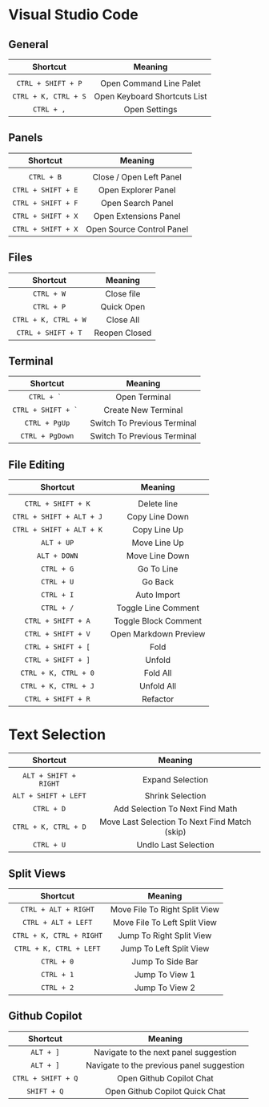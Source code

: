 # Visual Studio Code

## General

| Shortcut                                      | Meaning                                       |
| :-------------------------------------------: | :--------------------------------------------:|
|                                               |                                               |
| `CTRL + SHIFT + P`                            | Open Command Line Palet                       |
| `CTRL + K, CTRL + S`                          | Open Keyboard Shortcuts List                  |
| `CTRL + ,`                                    | Open Settings                                 |

## Panels

| Shortcut                                      | Meaning                                       |
| :-------------------------------------------: | :--------------------------------------------:|
|                                               |                                               |
| `CTRL + B`                                    | Close / Open Left Panel                       |
| `CTRL + SHIFT + E`                            | Open Explorer Panel                           |
| `CTRL + SHIFT + F`                            | Open Search Panel                             |
| `CTRL + SHIFT + X`                            | Open Extensions Panel                         |
| `CTRL + SHIFT + X`                            | Open Source Control Panel                     |

## Files

| Shortcut                                      | Meaning                                       |
| :-------------------------------------------: | :--------------------------------------------:|
| `CTRL + W`                                    | Close file                                    |
| `CTRL + P`                                    | Quick Open                                    |
| `CTRL + K, CTRL + W`                          | Close All                                     |
| `CTRL + SHIFT + T`                            | Reopen Closed                                 |

## Terminal

| Shortcut                                      | Meaning                                       |
| :-------------------------------------------: | :--------------------------------------------:|
| ``CTRL + ` ``                                 | Open Terminal                                 |
| ``CTRL + SHIFT + ` ``                         | Create New Terminal                           |
| ``CTRL + PgUp``                               | Switch To Previous Terminal                   |
| ``CTRL + PgDown``                             | Switch To Previous Terminal                   |

## File Editing

| Shortcut                                      | Meaning                                       |
| :-------------------------------------------: | :--------------------------------------------:|
|                                               |                                               |
| `CTRL + SHIFT + K`                            | Delete line                                   |
| `CTRL + SHIFT + ALT + J`                      | Copy Line Down                                |
| `CTRL + SHIFT + ALT + K`                      | Copy Line Up                                  |
| `ALT + UP`                                    | Move Line Up                                  |
| `ALT + DOWN`                                  | Move Line Down                                |
| `CTRL + G`                                    | Go To Line                                    |
| `CTRL + U`                                    | Go Back                                       |
| `CTRL + I`                                    | Auto Import                                   |
| `CTRL + /`                                    | Toggle Line Comment                           |
| `CTRL + SHIFT + A`                            | Toggle Block Comment                          |
| `CTRL + SHIFT + V`                            | Open Markdown Preview                         |
| `CTRL + SHIFT + [`                            | Fold                                          |
| `CTRL + SHIFT + ]`                            | Unfold                                        |
| `CTRL + K, CTRL + 0`                          | Fold All                                      |
| `CTRL + K, CTRL + J`                          | Unfold All                                    |
| `CTRL + SHIFT + R`                            | Refactor                                      |

# Text Selection

| Shortcut                                      | Meaning                                       |
| :-------------------------------------------: | :--------------------------------------------:|
|                                               |                                               |
| `ALT + SHIFT + RIGHT`                         | Expand Selection                              |
| `ALT + SHIFT + LEFT`                          | Shrink Selection                              |
| `CTRL + D`                                    | Add Selection To Next Find Math               |
| `CTRL + K, CTRL + D`                          | Move Last Selection To Next Find Match (skip) |
| `CTRL + U`                                    | Undlo Last Selection                          |

## Split Views

| Shortcut                                      | Meaning                                       |
| :-------------------------------------------: | :--------------------------------------------:|
| `CTRL + ALT + RIGHT`                          | Move File To Right Split View                 |
| `CTRL + ALT + LEFT`                           | Move File To Left Split View                  |
| `CTRL + K, CTRL + RIGHT`                      | Jump To Right Split View                      |
| `CTRL + K, CTRL + LEFT`                       | Jump To Left Split View                       |
| `CTRL + 0`                                    | Jump To Side Bar                              |
| `CTRL + 1`                                    | Jump To View 1                                |
| `CTRL + 2`                                    | Jump To View 2                                |

## Github Copilot

| Shortcut                                      | Meaning                                       |
| :-------------------------------------------: | :--------------------------------------------:|
| `ALT + ]`                                     | Navigate to the next panel suggestion         |
| `ALT + ]`                                     | Navigate to the previous panel suggestion     |
| `CTRL + SHIFT + Q`                            | Open Github Copilot Chat                      |
| `SHIFT + Q`                                   | Open Github Copilot Quick Chat                |
